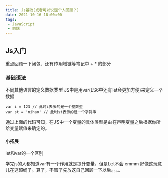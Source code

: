 ```yaml
---
title: Js基础(或者可以说是个人回顾？)
date: 2021-10-16 18:00:00
tags:
 - JavaScript
 - 前端
---
```

## Js入门
重点回顾一下闭包、还有作用域链等笔记中 + * 的部分

### 基础语法
不同其他语言的定义数据类型
JS中是用var(ES6中还有let会更加方便)来定义一个数据
```
var i = 123 // 此时i表示的是一个整数型
var st = 'nihao' // 此时st表示的是一个字符串
```
通过上面的代码可知，在JS中一个变量的具体类型是由在声明变量之后根据你所给变量赋值来确定的。

#### 小拓展

let和var的一个区别

学完js的人都知道var有一个作用就是提升变量，但是Let不会
emmm 好像这玩意儿在这超纲了。算了，不管了先放这自己回顾一下以后。。。。

